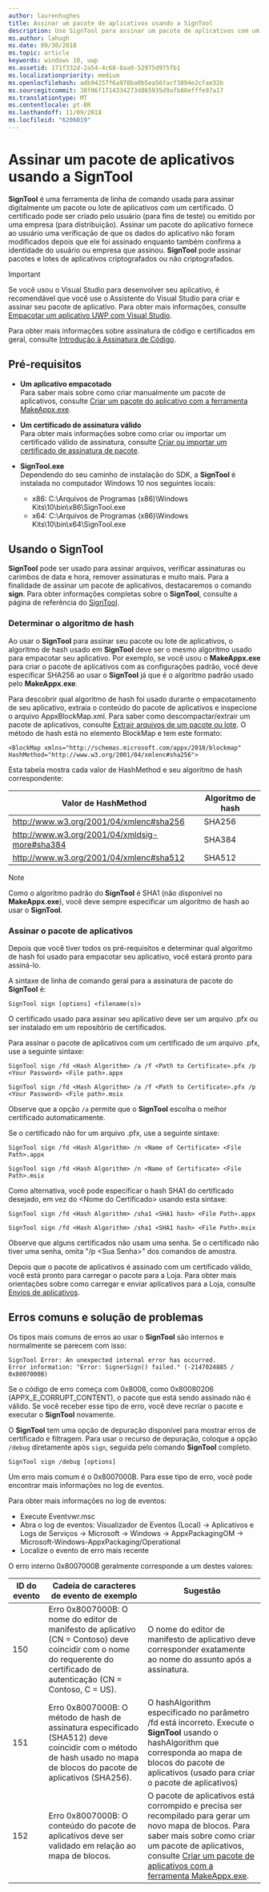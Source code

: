 ```yaml
---
author: laurenhughes
title: Assinar um pacote de aplicativos usando a SignTool
description: Use SignTool para assinar um pacote de aplicativos com um certificado manualmente.
ms.author: lahugh
ms.date: 09/30/2018
ms.topic: article
keywords: windows 10, uwp
ms.assetid: 171f332d-2a54-4c68-8aa0-52975d975fb1
ms.localizationpriority: medium
ms.openlocfilehash: adb94257f6a978ba0b5ea56facf3894e2cfae32b
ms.sourcegitcommit: 38f06f1714334273d865935d9afb80efffe97a17
ms.translationtype: MT
ms.contentlocale: pt-BR
ms.lasthandoff: 11/09/2018
ms.locfileid: "6206019"
---
```

# <a name="sign-an-app-package-using-signtool"></a>Assinar um pacote de aplicativos usando a SignTool


**SignTool** é uma ferramenta de linha de comando usada para assinar digitalmente um pacote ou lote de aplicativos com um certificado. O certificado pode ser criado pelo usuário (para fins de teste) ou emitido por uma empresa (para distribuição). Assinar um pacote do aplicativo fornece ao usuário uma verificação de que os dados do aplicativo não foram modificados depois que ele foi assinado enquanto também confirma a identidade do usuário ou empresa que assinou. **SignTool** pode assinar pacotes e lotes de aplicativos criptografados ou não criptografados.

> [!IMPORTANT] 
> Se você usou o Visual Studio para desenvolver seu aplicativo, é recomendável que você use o Assistente do Visual Studio para criar e assinar seu pacote de aplicativo. Para obter mais informações, consulte [Empacotar um aplicativo UWP com Visual Studio](https://msdn.microsoft.com/windows/uwp/packaging/packaging-uwp-apps).

Para obter mais informações sobre assinatura de código e certificados em geral, consulte [Introdução à Assinatura de Código](https://msdn.microsoft.com/library/windows/desktop/aa380259.aspx#introduction_to_code_signing).

## <a name="prerequisites"></a>Pré-requisitos
- **Um aplicativo empacotado**  
    Para saber mais sobre como criar manualmente um pacote de aplicativos, consulte [Criar um pacote do aplicativo com a ferramenta MakeAppx.exe](https://msdn.microsoft.com/windows/uwp/packaging/create-app-package-with-makeappx-tool). 

- **Um certificado de assinatura válido**  
    Para obter mais informações sobre como criar ou importar um certificado válido de assinatura, consulte [Criar ou importar um certificado de assinatura de pacote](https://msdn.microsoft.com/windows/uwp/packaging/create-certificate-package-signing).

- **SignTool.exe**  
    Dependendo do seu caminho de instalação do SDK, a **SignTool** é instalada no computador Windows 10 nos seguintes locais:
    - x86: C:\Arquivos de Programas (x86)\Windows Kits\10\bin\x86\SignTool.exe
    - x64: C:\Arquivos de Programas (x86)\Windows Kits\10\bin\x64\SignTool.exe

## <a name="using-signtool"></a>Usando o SignTool

**SignTool** pode ser usado para assinar arquivos, verificar assinaturas ou carimbos de data e hora, remover assinaturas e muito mais. Para a finalidade de assinar um pacote de aplicativos, destacaremos o comando **sign**. Para obter informações completas sobre o **SignTool**, consulte a página de referência do [SignTool](https://msdn.microsoft.com/library/windows/desktop/aa387764.aspx). 

### <a name="determine-the-hash-algorithm"></a>Determinar o algoritmo de hash
Ao usar o **SignTool** para assinar seu pacote ou lote de aplicativos, o algoritmo de hash usado em **SignTool** deve ser o mesmo algoritmo usado para empacotar seu aplicativo. Por exemplo, se você usou o **MakeAppx.exe** para criar o pacote de aplicativos com as configurações padrão, você deve especificar SHA256 ao usar o **SignTool** já que é o algoritmo padrão usado pelo **MakeAppx.exe**.

Para descobrir qual algoritmo de hash foi usado durante o empacotamento de seu aplicativo, extraia o conteúdo do pacote de aplicativos e inspecione o arquivo AppxBlockMap.xml. Para saber como descompactar/extrair um pacote de aplicativos, consulte [Extrair arquivos de um pacote ou lote](https://msdn.microsoft.com/windows/uwp/packaging/create-app-package-with-makeappx-tool#extract-files-from-a-package-or-bundle). O método de hash está no elemento BlockMap e tem este formato:
```
<BlockMap xmlns="http://schemas.microsoft.com/appx/2010/blockmap" 
HashMethod="http://www.w3.org/2001/04/xmlenc#sha256">
```

Esta tabela mostra cada valor de HashMethod e seu algoritmo de hash correspondente:


| Valor de HashMethod                              | Algoritmo de hash |
|-----------------------------------------------|----------------|
| http://www.w3.org/2001/04/xmlenc#sha256       | SHA256         |
| http://www.w3.org/2001/04/xmldsig-more#sha384 | SHA384         |
| http://www.w3.org/2001/04/xmlenc#sha512       | SHA512         |

> [!NOTE]
> Como o algoritmo padrão do **SignTool** é SHA1 (não disponível no **MakeAppx.exe**), você deve sempre especificar um algoritmo de hash ao usar o **SignTool**.

### <a name="sign-the-app-package"></a>Assinar o pacote de aplicativos

Depois que você tiver todos os pré-requisitos e determinar qual algoritmo de hash foi usado para empacotar seu aplicativo, você estará pronto para assiná-lo. 

A sintaxe de linha de comando geral para a assinatura de pacote do **SignTool** é:
```
SignTool sign [options] <filename(s)>
```

O certificado usado para assinar seu aplicativo deve ser um arquivo .pfx ou ser instalado em um repositório de certificados.

Para assinar o pacote de aplicativos com um certificado de um arquivo .pfx, use a seguinte sintaxe:
```
SignTool sign /fd <Hash Algorithm> /a /f <Path to Certificate>.pfx /p <Your Password> <File path>.appx
```
```
SignTool sign /fd <Hash Algorithm> /a /f <Path to Certificate>.pfx /p <Your Password> <File path>.msix
```
Observe que a opção `/a` permite que o **SignTool** escolha o melhor certificado automaticamente.

Se o certificado não for um arquivo .pfx, use a seguinte sintaxe:
```
SignTool sign /fd <Hash Algorithm> /n <Name of Certificate> <File Path>.appx
```
```
SignTool sign /fd <Hash Algorithm> /n <Name of Certificate> <File Path>.msix
```

Como alternativa, você pode especificar o hash SHA1 do certificado desejado, em vez do &lt;Nome do Certificado&gt; usando esta sintaxe:
```
SignTool sign /fd <Hash Algorithm> /sha1 <SHA1 hash> <File Path>.appx
```
```
SignTool sign /fd <Hash Algorithm> /sha1 <SHA1 hash> <File Path>.msix
```

Observe que alguns certificados não usam uma senha. Se o certificado não tiver uma senha, omita "/p &lt;Sua Senha&gt;" dos comandos de amostra.

Depois que o pacote de aplicativos é assinado com um certificado válido, você está pronto para carregar o pacote para a Loja. Para obter mais orientações sobre como carregar e enviar aplicativos para a Loja, consulte [Envios de aplicativos](https://msdn.microsoft.com/windows/uwp/publish/app-submissions).

## <a name="common-errors-and-troubleshooting"></a>Erros comuns e solução de problemas
Os tipos mais comuns de erros ao usar o **SignTool** são internos e normalmente se parecem com isso:

```
SignTool Error: An unexpected internal error has occurred.
Error information: "Error: SignerSign() failed." (-2147024885 / 0x8007000B) 
```

Se o código de erro começa com 0x8008, como 0x80080206 (APPX_E_CORRUPT_CONTENT), o pacote que está sendo assinado não é válido. Se você receber esse tipo de erro, você deve recriar o pacote e executar o **SignTool** novamente.

O **SignTool** tem uma opção de depuração disponível para mostrar erros de certificado e filtragem. Para usar o recurso de depuração, coloque a opção `/debug` diretamente após `sign`, seguida pelo comando **SignTool** completo.
```
SignTool sign /debug [options]
``` 

Um erro mais comum é o 0x8007000B. Para esse tipo de erro, você pode encontrar mais informações no log de eventos.
 
Para obter mais informações no log de eventos:
- Execute Eventvwr.msc
- Abra o log de eventos: Visualizador de Eventos (Local) -> Aplicativos e Logs de Serviços -> Microsoft -> Windows -> AppxPackagingOM -> Microsoft-Windows-AppxPackaging/Operational
- Localize o evento de erro mais recente

O erro interno 0x8007000B geralmente corresponde a um destes valores:

| **ID do evento** | **Cadeia de caracteres de evento de exemplo** | **Sugestão** |
|--------------|--------------------------|----------------|
| 150          | Erro 0x8007000B: O nome do editor de manifesto de aplicativo (CN = Contoso) deve coincidir com o nome do requerente do certificado de autenticação (CN = Contoso, C = US). | O nome do editor de manifesto de aplicativo deve corresponder exatamente ao nome do assunto após a assinatura.               |
| 151          | Erro 0x8007000B: O método de hash de assinatura especificado (SHA512) deve coincidir com o método de hash usado no mapa de blocos do pacote de aplicativos (SHA256).     | O hashAlgorithm especificado no parâmetro /fd está incorreto. Execute o **SignTool** usando o hashAlgorithm que corresponda ao mapa de blocos do pacote de aplicativos (usado para criar o pacote de aplicativos)  |
| 152          | Erro 0x8007000B: O conteúdo do pacote de aplicativos deve ser validado em relação ao mapa de blocos.                                                           | O pacote de aplicativos está corrompido e precisa ser recompilado para gerar um novo mapa de blocos. Para saber mais sobre como criar um pacote de aplicativos, consulte [Criar um pacote de aplicativos com a ferramenta MakeAppx.exe](https://msdn.microsoft.com/windows/uwp/packaging/create-app-package-with-makeappx-tool). |